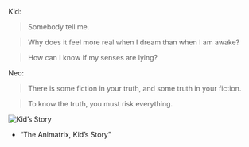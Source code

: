 Kid:

> Somebody tell me.

> Why does it feel more real when I dream than when I am awake?

> How can I know if my senses are lying?

Neo:

> There is some fiction in your truth, and some truth in your fiction.

> To know the truth, you must risk everything.

![Kid’s Story](https://m.media-amazon.com/images/M/MV5BMjA4Mjk2MTgyMF5BMl5BanBnXkFtZTcwNDY2NTIyNw@@._V1_.jpg)

- “The Animatrix, Kid’s Story”

